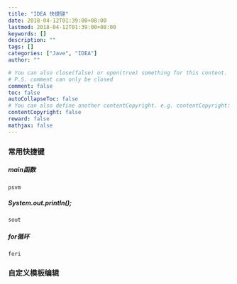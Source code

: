 ```yaml
---
title: "IDEA 快捷键"
date: 2018-04-12T01:39:00+08:00
lastmod: 2018-04-12T01:39:00+08:00
keywords: []
description: ""
tags: []
categories: ["Jave", "IDEA"]
author: ""

# You can also close(false) or open(true) something for this content.
# P.S. comment can only be closed
comment: false
toc: false
autoCollapseToc: false
# You can also define another contentCopyright. e.g. contentCopyright: "This is another copyright."
contentCopyright: false
reward: false
mathjax: false
---
```


<!--more-->
### 常用快捷键

##### main函数
```psvm```

##### System.out.println();
```sout```

##### for循环
```fori```

### 自定义模板编辑
